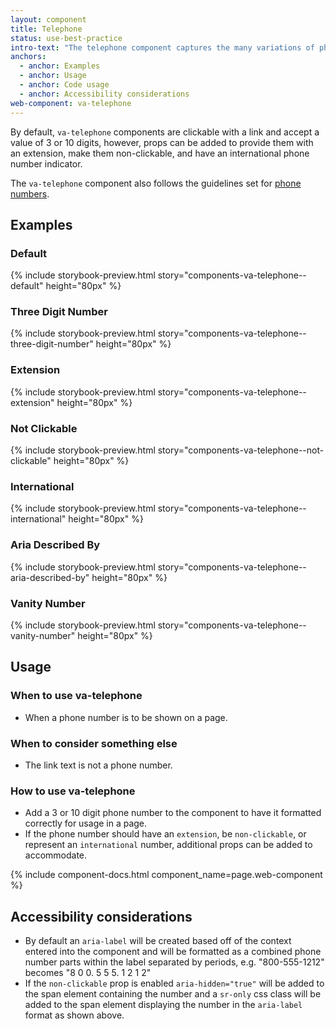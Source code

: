 ```yaml
---
layout: component
title: Telephone
status: use-best-practice
intro-text: "The telephone component captures the many variations of phone numbers displayed on va.gov." 
anchors:
  - anchor: Examples
  - anchor: Usage
  - anchor: Code usage
  - anchor: Accessibility considerations
web-component: va-telephone
---
```


By default, `va-telephone` components are clickable with a link and accept a value of 3 or 10 digits, however, props can be added to provide them with an extension, make them non-clickable, and have an international phone number indicator.

The `va-telephone` component also follows the guidelines set for <a href="https://design.va.gov/content-style-guide/dates-and-numbers#phone-numbers">phone numbers</a>.

## Examples

### Default

{% include storybook-preview.html story="components-va-telephone--default" height="80px" %}

### Three Digit Number

{% include storybook-preview.html story="components-va-telephone--three-digit-number" height="80px" %}

### Extension

{% include storybook-preview.html story="components-va-telephone--extension" height="80px" %}

### Not Clickable

{% include storybook-preview.html story="components-va-telephone--not-clickable" height="80px" %}

### International

{% include storybook-preview.html story="components-va-telephone--international" height="80px" %}

### Aria Described By

{% include storybook-preview.html story="components-va-telephone--aria-described-by" height="80px" %}

### Vanity Number

{% include storybook-preview.html story="components-va-telephone--vanity-number" height="80px" %}

## Usage

### When to use va-telephone

- When a phone number is to be shown on a page.

### When to consider something else

- The link text is not a phone number.

### How to use va-telephone

- Add a 3 or 10 digit phone number to the component to have it formatted correctly for usage in a page.
- If the phone number should have an `extension`, be `non-clickable`, or represent an `international` number, additional props can be added to accommodate.

{% include component-docs.html component_name=page.web-component %}

## Accessibility considerations

- By default an `aria-label` will be created based off of the context entered into the component and will be formatted as a combined phone number parts within the label separated by periods, e.g. "800-555-1212" becomes "8 0 0. 5 5 5. 1 2 1 2"
- If the `non-clickable` prop is enabled `aria-hidden="true"` will be added to the span element containing the  number and a `sr-only` css class will be added to the span element displaying the number in the `aria-label` format as shown above. 